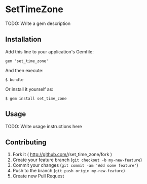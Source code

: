 # SetTimeZone

TODO: Write a gem description

## Installation

Add this line to your application's Gemfile:

    gem 'set_time_zone'

And then execute:

    $ bundle

Or install it yourself as:

    $ gem install set_time_zone

## Usage

TODO: Write usage instructions here

## Contributing

1. Fork it ( http://github.com/<my-github-username>/set_time_zone/fork )
2. Create your feature branch (`git checkout -b my-new-feature`)
3. Commit your changes (`git commit -am 'Add some feature'`)
4. Push to the branch (`git push origin my-new-feature`)
5. Create new Pull Request
